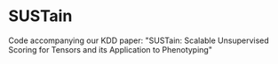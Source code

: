 # SUSTain
Code accompanying our KDD paper: "SUSTain: Scalable Unsupervised Scoring for Tensors and its Application to Phenotyping"
